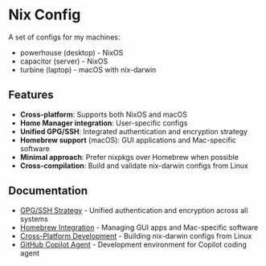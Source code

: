 # Nix Config

A set of configs for my machines:

- powerhouse (desktop) - NixOS
- capacitor (server) - NixOS  
- turbine (laptop) - macOS with nix-darwin

## Features

- **Cross-platform**: Supports both NixOS and macOS
- **Home Manager integration**: User-specific configs
- **Unified GPG/SSH**: Integrated authentication and encryption strategy
- **Homebrew support** (macOS): GUI applications and Mac-specific software
- **Minimal approach**: Prefer nixpkgs over Homebrew when possible
- **Cross-compilation**: Build and validate nix-darwin configs from Linux

## Documentation

- [GPG/SSH Strategy](docs/GPG-SSH-STRATEGY.md) - Unified authentication and encryption across all systems
- [Homebrew Integration](docs/HOMEBREW.md) - Managing GUI apps and Mac-specific software
- [Cross-Platform Development](docs/CROSS_COMPILATION.md) - Building nix-darwin configs from Linux
- [GitHub Copilot Agent](docs/COPILOT_AGENT.md) - Development environment for Copilot coding agent

